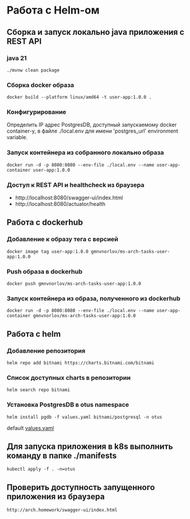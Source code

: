 # Работа с Helm-ом

## Сборка и запуск локально java приложения с REST API

### java 21
```
./mvnw clean package
```

### Сборка docker образа
```
docker build --platform linux/amd64 -t user-app:1.0.0 .
```
### Конфигурирование
Определить IP адрес PostgresDB, доступный запускаемому docker container-у, в файле ./local.env для имени 'postgres_url' environment variable.

### Запуск контейнера из собранного локально образа
```
docker run -d -p 8080:8080 --env-file ./local.env --name user-app-container user-app:1.0.0
```

### Доступ к REST API и healthcheck из браузера
- http://localhost:8080/swagger-ui/index.html
- http://localhost:8080/actuator/health

## Работа с dockerhub

### Добавление к образу тега с версией
```
docker image tag user-app:1.0.0 gmnvnorlov/ms-arch-tasks-user-app:1.0.0
```

###  Push образа в dockerhub
```
docker push gmnvnorlov/ms-arch-tasks-user-app:1.0.0
```

### Запуск контейнера из образа, полученного из dockerhub
```
docker run -d -p 8080:8080 --env-file ./local.env --name user-app-container gmnvnorlov/ms-arch-tasks-user-app:1.0.0
```

## Работа с helm

### Добавление репозитория
```
helm repo add bitnami https://charts.bitnami.com/bitnami
```

### Список доступных charts в репозитории
```
helm search repo bitnami
```

### Установка PostgresDB в otus namespace
```
helm install pgdb -f values.yaml bitnami/postgresql -n otus
```
default [values.yaml](https://github.com/bitnami/charts/blob/main/bitnami/postgresql/values.yaml)

## Для запуска приложения в k8s выполнить команду в папке ./manifests
```
kubectl apply -f . -n=otus
```

## Проверить доступность запущенного приложения из браузера
```
http://arch.homework/swagger-ui/index.html

